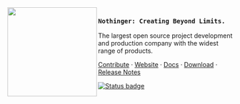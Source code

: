 <img src="./logo-bg.png" align="left" width="200"/>

### `Nothinger: Creating Beyond Limits.`

The largest open source project development and production company with the widest range of products.

<a href="https://docs.zen-browser.app/contribute/translation">Contribute</a> ·
<a href="https://www.zen-browser.app">Website</a> ·
<a href="https://docs.zen-browser.app">Docs</a> ·
<a href="https://www.zen-browser.app/download">Download</a> ·
<a href="https://www.zen-browser.app/release-notes/latest">Release Notes</a>

[![Status badge](https://img.shields.io/endpoint?url=https%3A%2F%2Fuptime.zen-browser.app%2Fshield-badges%2Fstatus.json&style=for-the-badge)](https://uptime.nothingerr.com)
